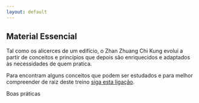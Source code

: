 ```yaml
---
layout: default
---
```

## Material Essencial 

Tal como os alicerces de um edifício, o Zhan Zhuang Chi Kung evolui a partir de conceitos e princípios que depois são enriquecidos e adaptados às necessidades de quem pratica.

Para encontram alguns conceitos que podem ser estudados e para melhor compreender de raiz deste treino [siga esta ligação](/essencial.html). 


Boas práticas
